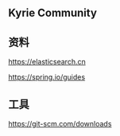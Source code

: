 ## Kyrie Community

## 资料
https://elasticsearch.cn

https://spring.io/guides

## 工具
https://git-scm.com/downloads